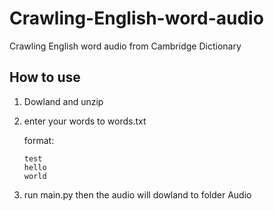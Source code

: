 # Crawling-English-word-audio
Crawling English word audio from Cambridge Dictionary

## How to use

1. Dowland and unzip
2. enter your words to words.txt
  
   format:
    ```
    test
    hello
    world
    ```
3. run main.py then the audio will dowland to folder Audio
